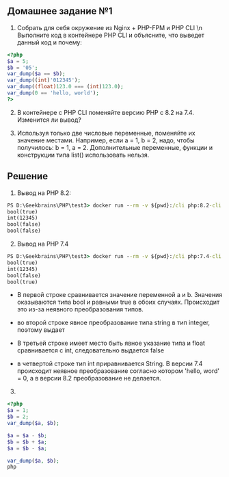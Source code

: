 ## Домашнее задание №1

1. Собрать для себя окружение из Nginx + PHP-FPM и PHP CLI \n Выполните код в контейнере PHP CLI и объясните, что выведет данный код и почему:

``` php
<?php
$a = 5;
$b = '05';
var_dump($a == $b);
var_dump((int)'012345');
var_dump((float)123.0 === (int)123.0);
var_dump(0 == 'hello, world');
?>
```

2. В контейнере с PHP CLI поменяйте версию PHP с 8.2 на 7.4. Изменится ли вывод?

3. Используя только две числовые переменные, поменяйте их значение местами. Например, если a = 1, b = 2, надо, чтобы получилось: b = 1, a = 2. Дополнительные переменные, функции и конструкции типа list() использовать нельзя.

## Решение
1. Вывод на PHP 8.2:

``` cmd
PS D:\Geekbrains\PHP\test3> docker run --rm -v ${pwd}:/cli php:8.2-cli php /cli/lectureDZ.php 
bool(true)  
int(12345) 
bool(false)
bool(false)
```
2. Вывод на PHP 7.4

``` cmd
PS D:\Geekbrains\PHP\test3> docker run --rm -v ${pwd}:/cli php:7.4-cli php /cli/lectureDZ.php
bool(true)
int(12345)
bool(false)
bool(true)
```
- В первой строке сравнивается значение переменной a и b. Значения оказываются типа bool и равными  true в обоих случаях. Происходит это из-за неявного преобразования типов.

- во второй строке явное преобразование типа string  в тип integer, поэтому выдает

- В третьей строке имеет место быть явное указание типа и float сравнивается с int, следовательно выдается false

- в четвертой строке тип int приравнивается String. В версии 7.4 происходит неявное преобразование согласно котором 'hello, word' = 0, а в версии 8.2 преобразование не делается.

3. 
```php
<?php
$a = 1;
$b = 2;
var_dump($a, $b);

$a = $a - $b;
$b = $b + $a;
$a = $b - $a;

var_dump($a, $b);
php
